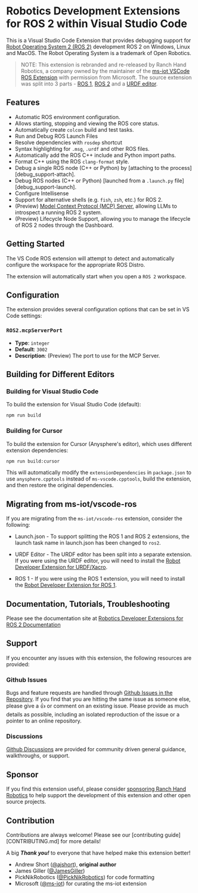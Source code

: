 # Robotics Development Extensions for ROS 2 within Visual Studio Code
This is a Visual Studio Code Extension that  provides debugging support for [Robot Operating System 2 (ROS 2)](http://ros.org) development ROS 2 on Windows, Linux and MacOS. The Robot Operating System is a trademark of Open Robotics.

> NOTE: This extension is rebranded and re-released by Ranch Hand Robotics, a company owned by the maintainer of the [ms-iot VSCode ROS Extension](https://github.com/ms-iot/vscode-ros) with permission from Microsoft. The source extension was split into 3 parts - [ROS 1](https://ranchhandrobotics.github.io/rde-ros-1/), [ROS 2](https://ranchhandrobotics.github.io/rde-ros-2/) and a [URDF editor](https://ranchhandrobotics.github.io/rde-urdf/).

## Features

* Automatic ROS environment configuration.
* Allows starting, stopping and viewing the ROS core status.
* Automatically create `colcon` build and test tasks.
* Run and Debug ROS Launch Files
* Resolve dependencies with `rosdep` shortcut
* Syntax highlighting for `.msg`, `.urdf` and other ROS files.
* Automatically add the ROS C++ include and Python import paths.
* Format C++ using the ROS `clang-format` style.
* Debug a single ROS node (C++ or Python) by [attaching to the process][debug_support-attach].
* Debug ROS nodes (C++ or Python) [launched from a `.launch.py` file][debug_support-launch].
* Configure Intellisense
* Support for alternative shells (e.g. `fish`, `zsh`, etc.) for ROS 2.
* (Preview) [Model Context Protocol (MCP) Server](docs/ModelContextProtocol.md), allowing LLMs to introspect a running ROS 2 system.
* (Preview) Lifecycle Node Support, allowing you to manage the lifecycle of ROS 2 nodes through the Dashboard.

## Getting Started

The VS Code ROS extension will attempt to detect and automatically configure the workspace for the appropriate ROS Distro.

The extension will automatically start when you open a `ROS 2` workspace.

## Configuration

The extension provides several configuration options that can be set in VS Code settings:

### `ROS2.mcpServerPort`
- **Type**: `integer`
- **Default**: `3002`
- **Description**: (Preview) The port to use for the MCP Server.

## Building for Different Editors

### Building for Visual Studio Code
To build the extension for Visual Studio Code (default):
```bash
npm run build
```

### Building for Cursor
To build the extension for Cursor (Anysphere's editor), which uses different extension dependencies:
```bash
npm run build:cursor
```

This will automatically modify the `extensionDependencies` in `package.json` to use `anysphere.cpptools` instead of `ms-vscode.cpptools`, build the extension, and then restore the original dependencies.

## Migrating from ms-iot/vscode-ros
If you are migrating from the `ms-iot/vscode-ros` extension, consider the following:

* Launch.json - To support splitting the ROS 1 and ROS 2 extensions, the launch task name in launch.json has been changed to `ros2`.

* URDF Editor - The URDF editor has been split into a separate extension. If you were using the URDF editor, you will need to install the [Robot Developer Extension for URDF/Xacro](https://ranchhandrobotics.com/rde-urdf/).

* ROS 1 - If you were using the ROS 1 extension, you will need to install the [Robot Developer Extension for ROS 1](https://ranchhandrobotics.com/rde-ros-1/).


## Documentation, Tutorials, Troubleshooting

Please see the documentation site at [Robotics Developer Extensions for ROS 2 Documentation](https://ranchhandrobotics.github.io/rde-ros-2/)

## Support
If you encounter any issues with this extension, the following resources are provided:

### Github Issues
Bugs and feature requests are handled through [Github Issues in the Repository](https://github.com/Ranch-Hand-Robotics/rde-ros-2/issues). 
If you find that you are hitting the same issue as someone else, please give a :+1: or comment on an existing issue.
Please provide as much details as possible, including an isolated reproduction of the issue or a pointer to an online repository.

### Discussions
[Github Discussions](https://github.com/orgs/Ranch-Hand-Robotics/discussions) are provided for community driven general guidance, walkthroughs, or support.

## Sponsor
If you find this extension useful, please consider [sponsoring Ranch Hand Robotics](https://github.com/sponsors/Ranch-Hand-Robotics) to help support the development of this extension and other open source projects.

## Contribution
Contributions are always welcome! Please see our [contributing guide][CONTRIBUTING.md] for more details!

A big ***Thank you!*** to everyone that have helped make this extension better!

* Andrew Short ([@ajshort](https://github.com/ajshort)), **original author**
* James Giller ([@JamesGiller](https://github.com/JamesGiller))
* PickNikRobotics ([@PickNikRobotics](https://github.com/PickNikRobotics)) for code formatting
* Microsoft ([@ms-iot](https://microsoft.com)) for curating the ms-iot extension